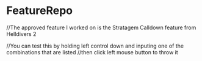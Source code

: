 # FeatureRepo
//The approved feature I worked on is the Stratagem Calldown feature from Helldivers 2

//You can test this by holding left control down and inputing one of the combinations that are listed
//then click left mouse button to throw it
